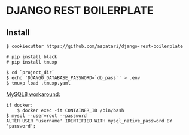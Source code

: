 # DJANGO REST BOILERPLATE

## Install
```
$ cookiecutter https://github.com/aspatari/django-rest-boilerplate
```
```
# pip install black
# pip install tmuxp
```
```
$ cd `project_dir`
$ echo 'DJANGO_DATABASE_PASSWORD=`db_pass`' > .env
$ tmuxp load .tmuxp.yaml
```
[MySQL8 workaround:](https://stackoverflow.com/questions/49194719/authentication-plugin-caching-sha2-password-cannot-be-loaded)
```
if docker:
    $ docker exec -it CONTAINER_ID /bin/bash
$ mysql --user=root --password
ALTER USER 'username' IDENTIFIED WITH mysql_native_password BY 'password';
```
